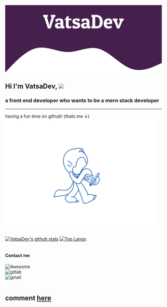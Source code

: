 <img src="header.svg">

## Hi I'm VatsaDev, <img src="https://raw.githubusercontent.com/MartinHeinz/MartinHeinz/master/wave.gif" width="30px"> <br>
### a front end developer who wants to be a mern stack developer

---
having a fun time on github! (thats me ↓)<br>
<img src="walk.gif">

 [![VatsaDev's github stats](https://github-readme-stats.vercel.app/api?username=VatsaDev&show_icons=true&theme=radical)](https://github.com/anuraghazra/github-readme-stats)
 [![Top Langs](https://github-readme-stats.vercel.app/api/top-langs/?username=VatsaDev&theme=radical&langs_count=10&layout=compact)](https://github.com/anuraghazra/github-readme-stats)
 <br>
 <br>
 #### Contact me
 ![Awesome](https://cdn.rawgit.com/sindresorhus/awesome/d7305f38d29fed78fa85652e3a63e154dd8e8829/media/badge.svg) <br>
 ![gitlab](https://img.shields.io/badge/Gitlab-VatsaDev-orange) <br>
 ![gmail](https://img.shields.io/badge/gmail-vatsapandey123%40gmail.com-red)
 <br><br>
 ## comment [here](https://vatsadev.github.io/)
